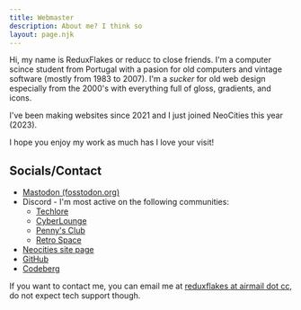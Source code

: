 ```yaml
---
title: Webmaster
description: About me? I think so
layout: page.njk
---
```


Hi, my name is ReduxFlakes or reducc to close friends. I'm a computer scince student from Portugal with a pasion for old computers and vintage software (mostly from 1983 to 2007). I'm a _sucker_ for old web design especially from the 2000's with everything full of gloss, gradients, and icons.

I've been making websites since 2021 and I just joined NeoCities this year (2023).

I hope you enjoy my work as much has I love your visit!

## Socials/Contact

- [Mastodon (fosstodon.org)](https://fosstodon.org/@redux)
- Discord - I'm most active on the following communities:
  - [Techlore](https://discord.techlore.tech/)
  - [CyberLounge](https://openbooks.neocities.org/discord)
  - [Penny's Club](https://discord.gg/eSBb68a)
  - [Retro Space](https://surfscape.neocities.org/community/)
- [Neocities site page](https://neocities.org/site/reduxflakes)
- [GitHub](https://github.com/ReduxFlakes/)
- [Codeberg](https://codeberg.org/reduxflakes)

If you want to contact me, you can email me at [reduxflakes at airmail dot cc](mailto:reduxflakes@airmail.cc), do not expect tech support though.
